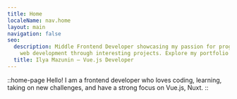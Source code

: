 ```yaml
---
title: Home
localeName: nav.home
layout: main
navigation: false
seo:
  description: Middle Frontend Developer showcasing my passion for programming and
    web development through interesting projects. Explore my portfolio today!
  title: Ilya Mazunin – Vue.js Developer
---
```


::home-page
Hello! I am a frontend developer who loves coding, learning, taking on new challenges, and have a strong focus on Vue.js, Nuxt.
::
